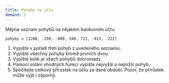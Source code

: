 ```yaml
---
title: Pohyby na účtu
demand: 2
---
```


Mějme seznam pohybů na nějakém bankovním účtu:

```pycon
pohyby = [1200, -250, -800, 540, 721, -613, -222]
```

1. Vypište v pořadí třetí pohyb z uvedeného seznamu.
1. Vypište všechny pohyby kromě prvních dvou.
1. Vypište kolik je všech pohybů dohromady
1. Pomocí volání vhodných funkcí vypište nejvyšší a nejnižší pohyb.
1. Spočítejte celkový přírustek na účtu za dané období. Pozor, že přírůstek může vyjít i záporný.
